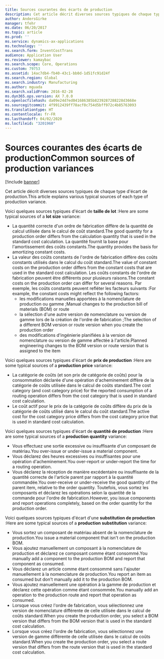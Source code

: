 ```yaml
---
title: Sources courantes des écarts de production
description: Cet article décrit diverses sources typiques de chaque type d'écart de production.
author: AndersGirke
manager: tfehr
ms.date: 06/20/2017
ms.topic: article
ms.prod: ''
ms.service: dynamics-ax-applications
ms.technology: ''
ms.search.form: InventCostTrans
audience: Application User
ms.reviewer: kamaybac
ms.search.scope: Core, Operations
ms.custom: 79753
ms.assetid: 14ac7db4-fb40-43c1-bb0d-1d51fc91d24f
ms.search.region: Global
ms.search.industry: Manufacturing
ms.author: mguada
ms.search.validFrom: 2016-02-28
ms.dyn365.ops.version: AX 7.0.0
ms.openlocfilehash: da09e24d7ed041686385b8239287288228d3668e
ms.sourcegitcommit: 4f9912439ff78acf0c754d5bff972c4b85763093
ms.translationtype: HT
ms.contentlocale: fr-FR
ms.lasthandoff: 04/02/2020
ms.locfileid: "3201960"
---
```

# <a name="common-sources-of-production-variances"></a><span data-ttu-id="e63cc-103">Sources courantes des écarts de production</span><span class="sxs-lookup"><span data-stu-id="e63cc-103">Common sources of production variances</span></span>

[!include [banner](../includes/banner.md)]

<span data-ttu-id="e63cc-104">Cet article décrit diverses sources typiques de chaque type d'écart de production.</span><span class="sxs-lookup"><span data-stu-id="e63cc-104">This article explains various typical sources of each type of production variance.</span></span> 

<span data-ttu-id="e63cc-105">Voici quelques sources typiques d'écart de **taille de lot** :</span><span class="sxs-lookup"><span data-stu-id="e63cc-105">Here are some typical sources of a **lot size** variance:</span></span>

-   <span data-ttu-id="e63cc-106">La quantité correcte d'un ordre de fabrication diffère de la quantité de calcul utilisée dans le calcul de coût standard.</span><span class="sxs-lookup"><span data-stu-id="e63cc-106">The good quantity for a production order differs from the calculation quantity that is used in the standard cost calculation.</span></span> <span data-ttu-id="e63cc-107">La quantité fournit la base pour l'amortissement des coûts constants.</span><span class="sxs-lookup"><span data-stu-id="e63cc-107">The quantity provides the basis for amortizing constant costs.</span></span>
-   <span data-ttu-id="e63cc-108">La valeur des coûts constants de l'ordre de fabrication diffère des coûts constants utilisés dans le calcul du coût standard.</span><span class="sxs-lookup"><span data-stu-id="e63cc-108">The value of constant costs on the production order differs from the constant costs that are used in the standard cost calculation.</span></span> <span data-ttu-id="e63cc-109">Les coûts constants de l'ordre de fabrication peuvent être différents pour plusieurs raisons.</span><span class="sxs-lookup"><span data-stu-id="e63cc-109">The constant costs on the production order can differ for several reasons.</span></span> <span data-ttu-id="e63cc-110">Par exemple, les coûts constants peuvent refléter les facteurs suivants :</span><span class="sxs-lookup"><span data-stu-id="e63cc-110">For example, the constant costs might reflect the following factors:</span></span>
    -   <span data-ttu-id="e63cc-111">les modifications manuelles apportées à la nomenclature de production ou gamme ;</span><span class="sxs-lookup"><span data-stu-id="e63cc-111">Manual changes to the production bill of materials (BOM) or route</span></span>
    -   <span data-ttu-id="e63cc-112">la sélection d'une autre version de nomenclature ou version de gamme lors de la création de l'ordre de fabrication ;</span><span class="sxs-lookup"><span data-stu-id="e63cc-112">The selection of a different BOM version or route version when you create the production order</span></span>
    -   <span data-ttu-id="e63cc-113">des modifications d'ingénierie planifiées à la version de nomenclature ou version de gamme affectée à l'article.</span><span class="sxs-lookup"><span data-stu-id="e63cc-113">Planned engineering changes to the BOM version or route version that is assigned to the item</span></span>

<span data-ttu-id="e63cc-114">Voici quelques sources typiques d'écart de **prix de production** :</span><span class="sxs-lookup"><span data-stu-id="e63cc-114">Here are some typical sources of a **production price** variance:</span></span>

-   <span data-ttu-id="e63cc-115">La catégorie de coûts (et son prix de catégorie de coûts) pour la consommation déclarée d'une opération d'acheminement diffère de la catégorie de coûts utilisée dans le calcul de coûts standard.</span><span class="sxs-lookup"><span data-stu-id="e63cc-115">The cost category (and cost category price) for the reported consumption of a routing operation differs from the cost category that is used in standard cost calculation.</span></span>
-   <span data-ttu-id="e63cc-116">Le coût actif pour le prix de la catégorie de coûts diffère du prix de la catégorie de coûts utilisé dans le calcul du coût standard.</span><span class="sxs-lookup"><span data-stu-id="e63cc-116">The active cost for the cost category price differs from the cost category price that is used in standard cost calculation.</span></span>

<span data-ttu-id="e63cc-117">Voici quelques sources typiques d'écart de **quantité de production** :</span><span class="sxs-lookup"><span data-stu-id="e63cc-117">Here are some typical sources of a **production quantity** variance:</span></span>

-   <span data-ttu-id="e63cc-118">Vous effectuez une sortie excessive ou insuffisante d'un composant de matériau.</span><span class="sxs-lookup"><span data-stu-id="e63cc-118">You over-issue or under-issue a material component.</span></span>
-   <span data-ttu-id="e63cc-119">Vous déclarez des heures excessives ou insuffisantes pour une opération d'acheminement.</span><span class="sxs-lookup"><span data-stu-id="e63cc-119">You over-report or under-report the time for a routing operation.</span></span>
-   <span data-ttu-id="e63cc-120">Vous déclarez la réception de manière excédentaire ou insuffisante de la quantité correcte de l'article parent par rapport à la quantité commandée.</span><span class="sxs-lookup"><span data-stu-id="e63cc-120">You over-receive or under-receive the good quantity of the parent item, relative to the order quantity.</span></span> <span data-ttu-id="e63cc-121">Toutefois, vous sortez les composants et déclarez les opérations selon la quantité de la commande pour l'ordre de fabrication.</span><span class="sxs-lookup"><span data-stu-id="e63cc-121">However, you issue components and report operations completely, based on the order quantity for the production order.</span></span>

<span data-ttu-id="e63cc-122">Voici quelques sources typiques d'écart d'une **substitution de production** :</span><span class="sxs-lookup"><span data-stu-id="e63cc-122">Here are some typical sources of a **production substitution** variance:</span></span>

-   <span data-ttu-id="e63cc-123">Vous sortez un composant de matériau absent de la nomenclature de production.</span><span class="sxs-lookup"><span data-stu-id="e63cc-123">You issue a material component that isn't on the production BOM.</span></span>
-   <span data-ttu-id="e63cc-124">Vous ajoutez manuellement un composant à la nomenclature de production et déclarez ce composant comme étant consommé.</span><span class="sxs-lookup"><span data-stu-id="e63cc-124">You manually add a component to the production BOM and report that component as consumed.</span></span>
-   <span data-ttu-id="e63cc-125">Vous déclarez un article comme étant consommé sans l'ajouter manuellement à la nomenclature de production.</span><span class="sxs-lookup"><span data-stu-id="e63cc-125">You report an item as consumed but don't manually add it to the production BOM.</span></span>
-   <span data-ttu-id="e63cc-126">Vous ajoutez manuellement une opération à la gamme de production et déclarez cette opération comme étant consommée.</span><span class="sxs-lookup"><span data-stu-id="e63cc-126">You manually add an operation to the production route and report that operation as consumed.</span></span>
-   <span data-ttu-id="e63cc-127">Lorsque vous créez l'ordre de fabrication, vous sélectionnez une version de nomenclature différente de celle utilisée dans le calcul de coûts standard.</span><span class="sxs-lookup"><span data-stu-id="e63cc-127">When you create the production order, you select a BOM version that differs from the BOM version that is used in the standard cost calculation.</span></span>
-   <span data-ttu-id="e63cc-128">Lorsque vous créez l'ordre de fabrication, vous sélectionnez une version de gamme différente de celle utilisée dans le calcul de coûts standard.</span><span class="sxs-lookup"><span data-stu-id="e63cc-128">When you create the production order, you select a route version that differs from the route version that is used in the standard cost calculation.</span></span>




